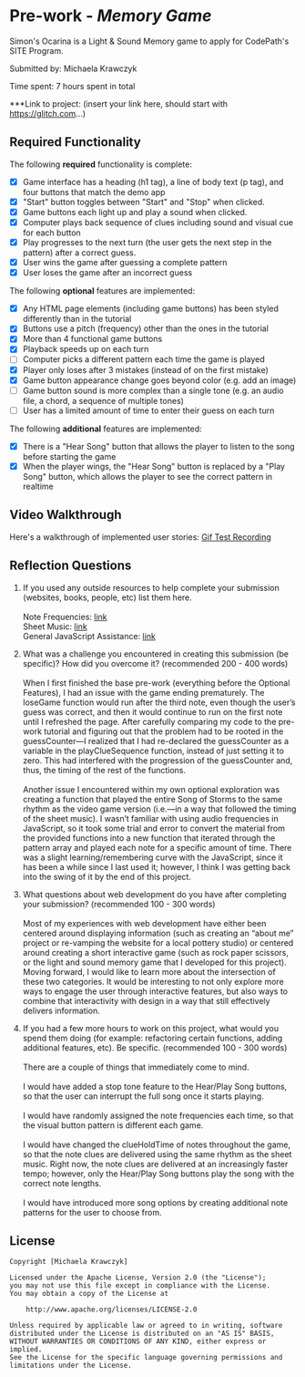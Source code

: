 # Pre-work - _Memory Game_

Simon's Ocarina is a Light & Sound Memory game to apply for CodePath's SITE Program.

Submitted by: Michaela Krawczyk

Time spent: 7 hours spent in total

\*\*\*Link to project: (insert your link here, should start with https://glitch.com...)

## Required Functionality

The following **required** functionality is complete:

- [x] Game interface has a heading (h1 tag), a line of body text (p tag), and four buttons that match the demo app
- [x] "Start" button toggles between "Start" and "Stop" when clicked.
- [x] Game buttons each light up and play a sound when clicked.
- [x] Computer plays back sequence of clues including sound and visual cue for each button
- [x] Play progresses to the next turn (the user gets the next step in the pattern) after a correct guess.
- [x] User wins the game after guessing a complete pattern
- [x] User loses the game after an incorrect guess

The following **optional** features are implemented:

- [x] Any HTML page elements (including game buttons) has been styled differently than in the tutorial
- [x] Buttons use a pitch (frequency) other than the ones in the tutorial
- [x] More than 4 functional game buttons
- [x] Playback speeds up on each turn
- [ ] Computer picks a different pattern each time the game is played
- [x] Player only loses after 3 mistakes (instead of on the first mistake)
- [x] Game button appearance change goes beyond color (e.g. add an image)
- [ ] Game button sound is more complex than a single tone (e.g. an audio file, a chord, a sequence of multiple tones)
- [ ] User has a limited amount of time to enter their guess on each turn

The following **additional** features are implemented:

- [x] There is a "Hear Song" button that allows the player to listen to the song before starting the game
- [x] When the player wings, the "Hear Song" button is replaced by a "Play Song" button,
      which allows the player to see the correct pattern in realtime

## Video Walkthrough

Here's a walkthrough of implemented user stories:
<a href="https://cdn.glitch.com/7ee2976c-7a9d-4aed-a98f-7162e262f3fd%2FtestRecording.gif?v=1616622802195">Gif Test Recording</a>

## Reflection Questions

1. If you used any outside resources to help complete your submission (websites, books, people, etc) list them here.
   <br><br>Note Frequencies: <a href="https://www.youtube.com/watch?v=XCVY8eVwfvI&ab_channel=MusicandCoding">link</a>
   <br>Sheet Music: <a href="https://www.pinterest.com/pin/436708495097149427/">link</a>
   <br>General JavaScript Assistance: <a href="https://www.w3schools.com/js/js_intro.asp">link</a>

2. What was a challenge you encountered in creating this submission (be specific)? How did you overcome it? (recommended 200 - 400 words)
   <br><br>When I first finished the base pre-work (everything before the Optional Features), I had an issue with the game ending prematurely. The loseGame function would run after the third note, even though the user’s guess was correct, and then it would continue to run on the first note until I refreshed the page. After carefully comparing my code to the pre-work tutorial and figuring out that the problem had to be rooted in the guessCounter—I realized that I had re-declared the guessCounter as a variable in the playClueSequence function, instead of just setting it to zero. This had interfered with the progression of the guessCounter and, thus, the timing of the rest of the functions.
   <br><br>Another issue I encountered within my own optional exploration was creating a function that played the entire Song of Storms to the same rhythm as the video game version (i.e.—in a way that followed the timing of the sheet music). I wasn’t familiar with using audio frequencies in JavaScript, so it took some trial and error to convert the material from the provided functions into a new function that iterated through the pattern array and played each note for a specific amount of time. There was a slight learning/remembering curve with the JavaScript, since it has been a while since I last used it; however, I think I was getting back into the swing of it by the end of this project.

3. What questions about web development do you have after completing your submission? (recommended 100 - 300 words)
   <br><br>Most of my experiences with web development have either been centered around displaying information (such as creating an “about me” project or re-vamping the website for a local pottery studio) or centered around creating a short interactive game (such as rock paper scissors, or the light and sound memory game that I developed for this project). Moving forward, I would like to learn more about the intersection of these two categories. It would be interesting to not only explore more ways to engage the user through interactive features, but also ways to combine that interactivity with design in a way that still effectively delivers information.

4. If you had a few more hours to work on this project, what would you spend them doing (for example: refactoring certain functions, adding additional features, etc). Be specific. (recommended 100 - 300 words)
   <br><br>There are a couple of things that immediately come to mind.
   <br><br>I would have added a stop tone feature to the Hear/Play Song buttons, so that the user can interrupt the full song once it starts playing.
   <br><br>I would have randomly assigned the note frequencies each time, so that the visual button pattern is different each game.
   <br><br>I would have changed the clueHoldTime of notes throughout the game, so that the note clues are delivered using the same rhythm as the sheet music. Right now, the note clues are delivered at an increasingly faster tempo; however, only the Hear/Play Song buttons play the song with the correct note lengths.
   <br><br>I would have introduced more song options by creating additional note patterns for the user to choose from.

## License

    Copyright [Michaela Krawczyk]

    Licensed under the Apache License, Version 2.0 (the "License");
    you may not use this file except in compliance with the License.
    You may obtain a copy of the License at

        http://www.apache.org/licenses/LICENSE-2.0

    Unless required by applicable law or agreed to in writing, software
    distributed under the License is distributed on an "AS IS" BASIS,
    WITHOUT WARRANTIES OR CONDITIONS OF ANY KIND, either express or implied.
    See the License for the specific language governing permissions and
    limitations under the License.
